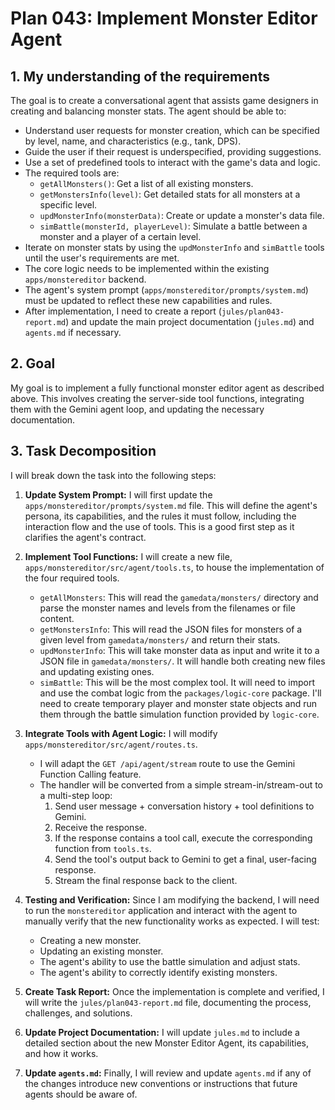 # Plan 043: Implement Monster Editor Agent

## 1. My understanding of the requirements

The goal is to create a conversational agent that assists game designers in creating and balancing monster stats. The agent should be able to:
-   Understand user requests for monster creation, which can be specified by level, name, and characteristics (e.g., tank, DPS).
-   Guide the user if their request is underspecified, providing suggestions.
-   Use a set of predefined tools to interact with the game's data and logic.
-   The required tools are:
    -   `getAllMonsters()`: Get a list of all existing monsters.
    -   `getMonstersInfo(level)`: Get detailed stats for all monsters at a specific level.
    -   `updMonsterInfo(monsterData)`: Create or update a monster's data file.
    -   `simBattle(monsterId, playerLevel)`: Simulate a battle between a monster and a player of a certain level.
-   Iterate on monster stats by using the `updMonsterInfo` and `simBattle` tools until the user's requirements are met.
-   The core logic needs to be implemented within the existing `apps/monstereditor` backend.
-   The agent's system prompt (`apps/monstereditor/prompts/system.md`) must be updated to reflect these new capabilities and rules.
-   After implementation, I need to create a report (`jules/plan043-report.md`) and update the main project documentation (`jules.md`) and `agents.md` if necessary.

## 2. Goal

My goal is to implement a fully functional monster editor agent as described above. This involves creating the server-side tool functions, integrating them with the Gemini agent loop, and updating the necessary documentation.

## 3. Task Decomposition

I will break down the task into the following steps:

1.  **Update System Prompt:** I will first update the `apps/monstereditor/prompts/system.md` file. This will define the agent's persona, its capabilities, and the rules it must follow, including the interaction flow and the use of tools. This is a good first step as it clarifies the agent's contract.

2.  **Implement Tool Functions:** I will create a new file, `apps/monstereditor/src/agent/tools.ts`, to house the implementation of the four required tools.
    -   `getAllMonsters`: This will read the `gamedata/monsters/` directory and parse the monster names and levels from the filenames or file content.
    -   `getMonstersInfo`: This will read the JSON files for monsters of a given level from `gamedata/monsters/` and return their stats.
    -   `updMonsterInfo`: This will take monster data as input and write it to a JSON file in `gamedata/monsters/`. It will handle both creating new files and updating existing ones.
    -   `simBattle`: This will be the most complex tool. It will need to import and use the combat logic from the `packages/logic-core` package. I'll need to create temporary player and monster state objects and run them through the battle simulation function provided by `logic-core`.

3.  **Integrate Tools with Agent Logic:** I will modify `apps/monstereditor/src/agent/routes.ts`.
    -   I will adapt the `GET /api/agent/stream` route to use the Gemini Function Calling feature.
    -   The handler will be converted from a simple stream-in/stream-out to a multi-step loop:
        1.  Send user message + conversation history + tool definitions to Gemini.
        2.  Receive the response.
        3.  If the response contains a tool call, execute the corresponding function from `tools.ts`.
        4.  Send the tool's output back to Gemini to get a final, user-facing response.
        5.  Stream the final response back to the client.

4.  **Testing and Verification:** Since I am modifying the backend, I will need to run the `monstereditor` application and interact with the agent to manually verify that the new functionality works as expected. I will test:
    -   Creating a new monster.
    -   Updating an existing monster.
    -   The agent's ability to use the battle simulation and adjust stats.
    -   The agent's ability to correctly identify existing monsters.

5.  **Create Task Report:** Once the implementation is complete and verified, I will write the `jules/plan043-report.md` file, documenting the process, challenges, and solutions.

6.  **Update Project Documentation:** I will update `jules.md` to include a detailed section about the new Monster Editor Agent, its capabilities, and how it works.

7.  **Update `agents.md`:** Finally, I will review and update `agents.md` if any of the changes introduce new conventions or instructions that future agents should be aware of.
